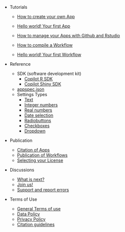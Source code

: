- Tutorials

  - [How to create your own App](create_app.md)
  - [Hello world! Your first App](hello_world_app.md)
  - [How to manage your Apps with Github and Rstudio](manage_app_github.md)
  
  - [How to compile a Workflow](create_workflow.md)
  - [Hello world! Your first Workflow](hello_world_workflow.md)
  
- Reference
  - SDK (software development kit)
    - [Copilot R SDK](copilot-r-sdk.md) 
    - [Copilot Shiny SDK](copilot-shiny-sdk.md) 
  - [appspec.json](appspec.md)
  - Settings Types
    - [Text](string.md)
    - [Integer numbers](integer.md)
	- [Real numbers](double.md)
    - [Date selection](timestamp.md)
    - [Radiobuttons](radiobuttons.md)
    - [Checkboxes](checkbox.md)
    - [Dropdown](dropdown.md)
	
- Publication
  - [Citation of Apps](cite_app.md)
  - [Publication of Workflows](publish_workflow.md)
  - [Selecting your License](license.md)

- Discussions
  - [What is next?](whatsnext.md)
  - [Join us!](reachout.md)
  - [Support and report errors](support.md)
  
- Terms of Use
  - [General Terms of use](terms_of_use.md)
  - [Data Policy](data_policy.md)
  - [Privacy Policy](privacy_policy.md)
  - [Citation guidelines](citation_guide.md)
